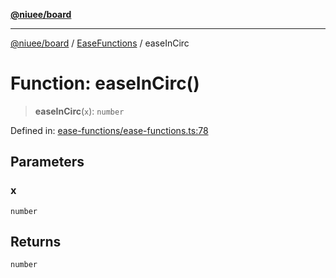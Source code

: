 [**@niuee/board**](../../../README.md)

***

[@niuee/board](../../../globals.md) / [EaseFunctions](../README.md) / easeInCirc

# Function: easeInCirc()

> **easeInCirc**(`x`): `number`

Defined in: [ease-functions/ease-functions.ts:78](https://github.com/niuee/board/blob/a0a1179721d4f4b943b6a9bc156753ac9737e502/src/ease-functions/ease-functions.ts#L78)

## Parameters

### x

`number`

## Returns

`number`
